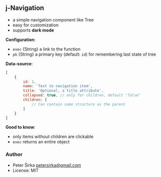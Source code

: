 ## j-Navigation

- a simple navigation component like Tree
- easy for customization
- supports __dark mode__

__Configuration__:

- `exec` {String} a link to the function
- `pk` {String} a primary key (default: `id`) for remembering last state of tree

__Data-source__:

```javascript
[
	{
		id: 1,
		name: 'Text to navigation item',
		title: 'Optional, a title attribute',
		collapsed: true, // only for children, default "false"
		children: [
			// Can contain same structure as the parent
		]
	}
]
```

__Good to know__:

- only items without children are clickable
- `exec` returns an entire object

### Author

- Peter Širka <petersirka@gmail.com>
- License: MIT
